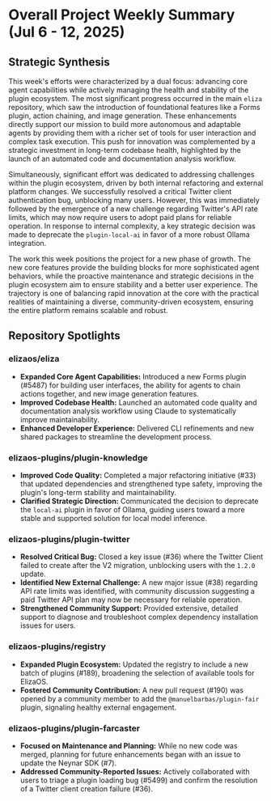 # Overall Project Weekly Summary (Jul 6 - 12, 2025)

## Strategic Synthesis
This week's efforts were characterized by a dual focus: advancing core agent capabilities while actively managing the health and stability of the plugin ecosystem. The most significant progress occurred in the main `eliza` repository, which saw the introduction of foundational features like a Forms plugin, action chaining, and image generation. These enhancements directly support our mission to build more autonomous and adaptable agents by providing them with a richer set of tools for user interaction and complex task execution. This push for innovation was complemented by a strategic investment in long-term codebase health, highlighted by the launch of an automated code and documentation analysis workflow.

Simultaneously, significant effort was dedicated to addressing challenges within the plugin ecosystem, driven by both internal refactoring and external platform changes. We successfully resolved a critical Twitter client authentication bug, unblocking many users. However, this was immediately followed by the emergence of a new challenge regarding Twitter's API rate limits, which may now require users to adopt paid plans for reliable operation. In response to internal complexity, a key strategic decision was made to deprecate the `plugin-local-ai` in favor of a more robust Ollama integration.

The work this week positions the project for a new phase of growth. The new core features provide the building blocks for more sophisticated agent behaviors, while the proactive maintenance and strategic decisions in the plugin ecosystem aim to ensure stability and a better user experience. The trajectory is one of balancing rapid innovation at the core with the practical realities of maintaining a diverse, community-driven ecosystem, ensuring the entire platform remains scalable and robust.

## Repository Spotlights

### elizaos/eliza
- **Expanded Core Agent Capabilities:** Introduced a new Forms plugin (#5487) for building user interfaces, the ability for agents to chain actions together, and new image generation features.
- **Improved Codebase Health:** Launched an automated code quality and documentation analysis workflow using Claude to systematically improve maintainability.
- **Enhanced Developer Experience:** Delivered CLI refinements and new shared packages to streamline the development process.

### elizaos-plugins/plugin-knowledge
- **Improved Code Quality:** Completed a major refactoring initiative (#33) that updated dependencies and strengthened type safety, improving the plugin's long-term stability and maintainability.
- **Clarified Strategic Direction:** Communicated the decision to deprecate the `local-ai` plugin in favor of Ollama, guiding users toward a more stable and supported solution for local model inference.

### elizaos-plugins/plugin-twitter
- **Resolved Critical Bug:** Closed a key issue (#36) where the Twitter Client failed to create after the V2 migration, unblocking users with the `1.2.0` update.
- **Identified New External Challenge:** A new major issue (#38) regarding API rate limits was identified, with community discussion suggesting a paid Twitter API plan may now be necessary for reliable operation.
- **Strengthened Community Support:** Provided extensive, detailed support to diagnose and troubleshoot complex dependency installation issues for users.

### elizaos-plugins/registry
- **Expanded Plugin Ecosystem:** Updated the registry to include a new batch of plugins (#189), broadening the selection of available tools for ElizaOS.
- **Fostered Community Contribution:** A new pull request (#190) was opened by a community member to add the `@manuelbarbas/plugin-fair` plugin, signaling healthy external engagement.

### elizaos-plugins/plugin-farcaster
- **Focused on Maintenance and Planning:** While no new code was merged, planning for future enhancements began with an issue to update the Neynar SDK (#7).
- **Addressed Community-Reported Issues:** Actively collaborated with users to triage a plugin loading bug (#5499) and confirm the resolution of a Twitter client creation failure (#36).